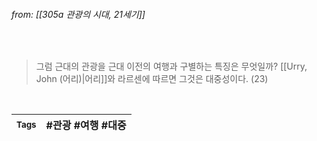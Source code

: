 
###### from: [[305a 관광의 시대, 21세기]]

<br/>

>그럼 근대의 관광을 근대 이전의 여행과 구별하는 특징은 무엇일까? [[Urry, John (어리)|어리]]와 라르센에 따르면 그것은 대중성이다. (23) 

<br/>

| <small> Tags </small> | #관광  #여행  #대중 |
| --- | --- |
